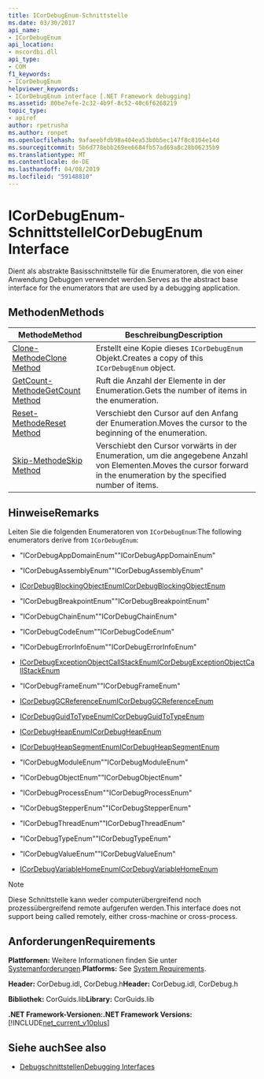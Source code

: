 ```yaml
---
title: ICorDebugEnum-Schnittstelle
ms.date: 03/30/2017
api_name:
- ICorDebugEnum
api_location:
- mscordbi.dll
api_type:
- COM
f1_keywords:
- ICorDebugEnum
helpviewer_keywords:
- ICorDebugEnum interface [.NET Framework debugging]
ms.assetid: 80be7efe-2c32-4b9f-8c52-40c6f6268219
topic_type:
- apiref
author: rpetrusha
ms.author: ronpet
ms.openlocfilehash: 9afaeebfdb98a404ea53b0b5ec147f8c8104e14d
ms.sourcegitcommit: 5b6d778ebb269ee6684fb57ad69a8c28b06235b9
ms.translationtype: MT
ms.contentlocale: de-DE
ms.lasthandoff: 04/08/2019
ms.locfileid: "59148810"
---
```

# <a name="icordebugenum-interface"></a><span data-ttu-id="c0b1d-102">ICorDebugEnum-Schnittstelle</span><span class="sxs-lookup"><span data-stu-id="c0b1d-102">ICorDebugEnum Interface</span></span>

<span data-ttu-id="c0b1d-103">Dient als abstrakte Basisschnittstelle für die Enumeratoren, die von einer Anwendung Debuggen verwendet werden.</span><span class="sxs-lookup"><span data-stu-id="c0b1d-103">Serves as the abstract base interface for the enumerators that are used by a debugging application.</span></span>  
  
## <a name="methods"></a><span data-ttu-id="c0b1d-104">Methoden</span><span class="sxs-lookup"><span data-stu-id="c0b1d-104">Methods</span></span>  
  
|<span data-ttu-id="c0b1d-105">Methode</span><span class="sxs-lookup"><span data-stu-id="c0b1d-105">Method</span></span>|<span data-ttu-id="c0b1d-106">Beschreibung</span><span class="sxs-lookup"><span data-stu-id="c0b1d-106">Description</span></span>|  
|------------|-----------------|  
|[<span data-ttu-id="c0b1d-107">Clone-Methode</span><span class="sxs-lookup"><span data-stu-id="c0b1d-107">Clone Method</span></span>](../../../../docs/framework/unmanaged-api/debugging/icordebugenum-clone-method.md)|<span data-ttu-id="c0b1d-108">Erstellt eine Kopie dieses `ICorDebugEnum` Objekt.</span><span class="sxs-lookup"><span data-stu-id="c0b1d-108">Creates a copy of this `ICorDebugEnum` object.</span></span>|  
|[<span data-ttu-id="c0b1d-109">GetCount-Methode</span><span class="sxs-lookup"><span data-stu-id="c0b1d-109">GetCount Method</span></span>](../../../../docs/framework/unmanaged-api/debugging/icordebugenum-getcount-method.md)|<span data-ttu-id="c0b1d-110">Ruft die Anzahl der Elemente in der Enumeration.</span><span class="sxs-lookup"><span data-stu-id="c0b1d-110">Gets the number of items in the enumeration.</span></span>|  
|[<span data-ttu-id="c0b1d-111">Reset-Methode</span><span class="sxs-lookup"><span data-stu-id="c0b1d-111">Reset Method</span></span>](../../../../docs/framework/unmanaged-api/debugging/icordebugenum-reset-method.md)|<span data-ttu-id="c0b1d-112">Verschiebt den Cursor auf den Anfang der Enumeration.</span><span class="sxs-lookup"><span data-stu-id="c0b1d-112">Moves the cursor to the beginning of the enumeration.</span></span>|  
|[<span data-ttu-id="c0b1d-113">Skip-Methode</span><span class="sxs-lookup"><span data-stu-id="c0b1d-113">Skip Method</span></span>](../../../../docs/framework/unmanaged-api/debugging/icordebugenum-skip-method.md)|<span data-ttu-id="c0b1d-114">Verschiebt den Cursor vorwärts in der Enumeration, um die angegebene Anzahl von Elementen.</span><span class="sxs-lookup"><span data-stu-id="c0b1d-114">Moves the cursor forward in the enumeration by the specified number of items.</span></span>|  
  
## <a name="remarks"></a><span data-ttu-id="c0b1d-115">Hinweise</span><span class="sxs-lookup"><span data-stu-id="c0b1d-115">Remarks</span></span>  
 <span data-ttu-id="c0b1d-116">Leiten Sie die folgenden Enumeratoren von `ICorDebugEnum`:</span><span class="sxs-lookup"><span data-stu-id="c0b1d-116">The following enumerators derive from `ICorDebugEnum`:</span></span>  
  
-   <span data-ttu-id="c0b1d-117">"ICorDebugAppDomainEnum"</span><span class="sxs-lookup"><span data-stu-id="c0b1d-117">"ICorDebugAppDomainEnum"</span></span>  
  
-   <span data-ttu-id="c0b1d-118">"ICorDebugAssemblyEnum"</span><span class="sxs-lookup"><span data-stu-id="c0b1d-118">"ICorDebugAssemblyEnum"</span></span>  
  
-   [<span data-ttu-id="c0b1d-119">ICorDebugBlockingObjectEnum</span><span class="sxs-lookup"><span data-stu-id="c0b1d-119">ICorDebugBlockingObjectEnum</span></span>](../../../../docs/framework/unmanaged-api/debugging/icordebugblockingobjectenum-interface.md)  
  
-   <span data-ttu-id="c0b1d-120">"ICorDebugBreakpointEnum"</span><span class="sxs-lookup"><span data-stu-id="c0b1d-120">"ICorDebugBreakpointEnum"</span></span>  
  
-   <span data-ttu-id="c0b1d-121">"ICorDebugChainEnum"</span><span class="sxs-lookup"><span data-stu-id="c0b1d-121">"ICorDebugChainEnum"</span></span>  
  
-   <span data-ttu-id="c0b1d-122">"ICorDebugCodeEnum"</span><span class="sxs-lookup"><span data-stu-id="c0b1d-122">"ICorDebugCodeEnum"</span></span>  
  
-   <span data-ttu-id="c0b1d-123">"ICorDebugErrorInfoEnum"</span><span class="sxs-lookup"><span data-stu-id="c0b1d-123">"ICorDebugErrorInfoEnum"</span></span>  
  
-   [<span data-ttu-id="c0b1d-124">ICorDebugExceptionObjectCallStackEnum</span><span class="sxs-lookup"><span data-stu-id="c0b1d-124">ICorDebugExceptionObjectCallStackEnum</span></span>](../../../../docs/framework/unmanaged-api/debugging/icordebugexceptionobjectcallstackenum-interface.md)  
  
-   <span data-ttu-id="c0b1d-125">"ICorDebugFrameEnum"</span><span class="sxs-lookup"><span data-stu-id="c0b1d-125">"ICorDebugFrameEnum"</span></span>  
  
-   [<span data-ttu-id="c0b1d-126">ICorDebugGCReferenceEnum</span><span class="sxs-lookup"><span data-stu-id="c0b1d-126">ICorDebugGCReferenceEnum</span></span>](../../../../docs/framework/unmanaged-api/debugging/icordebuggcreferenceenum-interface.md)  
  
-   [<span data-ttu-id="c0b1d-127">ICorDebugGuidToTypeEnum</span><span class="sxs-lookup"><span data-stu-id="c0b1d-127">ICorDebugGuidToTypeEnum</span></span>](../../../../docs/framework/unmanaged-api/debugging/icordebugguidtotypeenum-interface.md)  
  
-   [<span data-ttu-id="c0b1d-128">ICorDebugHeapEnum</span><span class="sxs-lookup"><span data-stu-id="c0b1d-128">ICorDebugHeapEnum</span></span>](../../../../docs/framework/unmanaged-api/debugging/icordebugheapenum-interface.md)  
  
-   [<span data-ttu-id="c0b1d-129">ICorDebugHeapSegmentEnum</span><span class="sxs-lookup"><span data-stu-id="c0b1d-129">ICorDebugHeapSegmentEnum</span></span>](../../../../docs/framework/unmanaged-api/debugging/icordebugheapsegmentenum-interface.md)  
  
-   <span data-ttu-id="c0b1d-130">"ICorDebugModuleEnum"</span><span class="sxs-lookup"><span data-stu-id="c0b1d-130">"ICorDebugModuleEnum"</span></span>  
  
-   <span data-ttu-id="c0b1d-131">"ICorDebugObjectEnum"</span><span class="sxs-lookup"><span data-stu-id="c0b1d-131">"ICorDebugObjectEnum"</span></span>  
  
-   <span data-ttu-id="c0b1d-132">"ICorDebugProcessEnum"</span><span class="sxs-lookup"><span data-stu-id="c0b1d-132">"ICorDebugProcessEnum"</span></span>  
  
-   <span data-ttu-id="c0b1d-133">"ICorDebugStepperEnum"</span><span class="sxs-lookup"><span data-stu-id="c0b1d-133">"ICorDebugStepperEnum"</span></span>  
  
-   <span data-ttu-id="c0b1d-134">"ICorDebugThreadEnum"</span><span class="sxs-lookup"><span data-stu-id="c0b1d-134">"ICorDebugThreadEnum"</span></span>  
  
-   <span data-ttu-id="c0b1d-135">"ICorDebugTypeEnum"</span><span class="sxs-lookup"><span data-stu-id="c0b1d-135">"ICorDebugTypeEnum"</span></span>  
  
-   <span data-ttu-id="c0b1d-136">"ICorDebugValueEnum"</span><span class="sxs-lookup"><span data-stu-id="c0b1d-136">"ICorDebugValueEnum"</span></span>  
  
-   [<span data-ttu-id="c0b1d-137">ICorDebugVariableHomeEnum</span><span class="sxs-lookup"><span data-stu-id="c0b1d-137">ICorDebugVariableHomeEnum</span></span>](../../../../docs/framework/unmanaged-api/debugging/icordebugvariablehomeenum-interface.md)  
  
> [!NOTE]
>  <span data-ttu-id="c0b1d-138">Diese Schnittstelle kann weder computerübergreifend noch prozessübergreifend remote aufgerufen werden.</span><span class="sxs-lookup"><span data-stu-id="c0b1d-138">This interface does not support being called remotely, either cross-machine or cross-process.</span></span>  
  
## <a name="requirements"></a><span data-ttu-id="c0b1d-139">Anforderungen</span><span class="sxs-lookup"><span data-stu-id="c0b1d-139">Requirements</span></span>  
 <span data-ttu-id="c0b1d-140">**Plattformen:** Weitere Informationen finden Sie unter [Systemanforderungen](../../../../docs/framework/get-started/system-requirements.md).</span><span class="sxs-lookup"><span data-stu-id="c0b1d-140">**Platforms:** See [System Requirements](../../../../docs/framework/get-started/system-requirements.md).</span></span>  
  
 <span data-ttu-id="c0b1d-141">**Header:** CorDebug.idl, CorDebug.h</span><span class="sxs-lookup"><span data-stu-id="c0b1d-141">**Header:** CorDebug.idl, CorDebug.h</span></span>  
  
 <span data-ttu-id="c0b1d-142">**Bibliothek:** CorGuids.lib</span><span class="sxs-lookup"><span data-stu-id="c0b1d-142">**Library:** CorGuids.lib</span></span>  
  
 **<span data-ttu-id="c0b1d-143">.NET Framework-Versionen:</span><span class="sxs-lookup"><span data-stu-id="c0b1d-143">.NET Framework Versions:</span></span>** [!INCLUDE[net_current_v10plus](../../../../includes/net-current-v10plus-md.md)]  
  
## <a name="see-also"></a><span data-ttu-id="c0b1d-144">Siehe auch</span><span class="sxs-lookup"><span data-stu-id="c0b1d-144">See also</span></span>

- [<span data-ttu-id="c0b1d-145">Debugschnittstellen</span><span class="sxs-lookup"><span data-stu-id="c0b1d-145">Debugging Interfaces</span></span>](../../../../docs/framework/unmanaged-api/debugging/debugging-interfaces.md)
